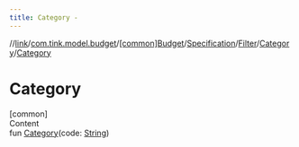 ```yaml
---
title: Category -
---
```

//[link](../../../../../index.md)/[com.tink.model.budget](../../../../index.md)/[[common]Budget](../../../index.md)/[Specification](../../index.md)/[Filter](../index.md)/[Category](index.md)/[Category](-category.md)



# Category  
[common]  
Content  
fun [Category](-category.md)(code: [String](https://kotlinlang.org/api/latest/jvm/stdlib/kotlin/-string/index.html))  



